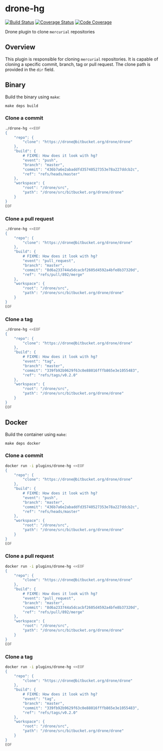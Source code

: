 # drone-hg

[![Build Status](http://beta.drone.io/api/badges/drone-plugins/drone-hg/status.svg)](http://beta.drone.io/drone-plugins/drone-hg)
[![Coverage Status](https://aircover.co/badges/drone-plugins/drone-hg/coverage.svg)](https://aircover.co/drone-plugins/drone-hg)
[![Code Coverage](https://aircover.co/badges/drone-plugins/drone-hg/coverage.svg)](https://aircover.co/drone-plugins/drone-hg)

Drone plugin to clone `mercurial` repositories

## Overview

This plugin is responsible for cloning `mercurial` repositories. It is capable
of cloning a specific commit, branch, tag or pull request. The clone path is
provided in the `dir` field.

## Binary

Build the binary using `make`:

```
make deps build
```

### Clone a commit

```sh
./drone-hg <<EOF
{
    "repo": {
        "clone": "https://drone@bitbucket.org/drone/drone"
    },
    "build": {
        # FIXME: How does it look with hg?
        "event": "push",
        "branch": "master",
        "commit": "436b7a6e2abaddfd35740527353e78a227ddcb2c",
        "ref": "refs/heads/master"
    },
    "workspace": {
        "root": "/drone/src",
        "path": "/drone/src/bitbucket.org/drone/drone"
    }
}
EOF
```

### Clone a pull request

```sh
./drone-hg <<EOF
{
    "repo": {
        "clone": "https://drone@bitbucket.org/drone/drone"
    },
    "build": {
        # FIXME: How does it look with hg?
        "event": "pull_request",
        "branch": "master",
        "commit": "8d6a233744a5dcacbf2605d4592a4bfe8b37320d",
        "ref": "refs/pull/892/merge"
    },
    "workspace": {
        "root": "/drone/src",
        "path": "/drone/src/bitbucket.org/drone/drone"
    }
}
EOF
```

### Clone a tag

```sh
./drone-hg <<EOF
{
    "repo": {
        "clone": "https://drone@bitbucket.org/drone/drone"
    },
    "build": {
        # FIXME: How does it look with hg?
        "event": "tag",
        "branch": "master",
        "commit": "339fb92b9629f63c0e88016fffb865e3e1055483",
        "ref": "refs/tags/v0.2.0"
    },
    "workspace": {
        "root": "/drone/src",
        "path": "/drone/src/bitbucket.org/drone/drone"
    }
}
EOF
```

## Docker

Build the container using `make`:

```
make deps docker
```

### Clone a commit

```sh
docker run -i plugins/drone-hg <<EOF
{
    "repo": {
        "clone": "https://drone@bitbucket.org/drone/drone"
    },
    "build": {
        # FIXME: How does it look with hg?
        "event": "push",
        "branch": "master",
        "commit": "436b7a6e2abaddfd35740527353e78a227ddcb2c",
        "ref": "refs/heads/master"
    },
    "workspace": {
        "root": "/drone/src",
        "path": "/drone/src/bitbucket.org/drone/drone"
    }
}
EOF
```

### Clone a pull request

```sh
docker run -i plugins/drone-hg <<EOF
{
    "repo": {
        "clone": "https://drone@bitbucket.org/drone/drone"
    },
    "build": {
        # FIXME: How does it look with hg?
        "event": "pull_request",
        "branch": "master",
        "commit": "8d6a233744a5dcacbf2605d4592a4bfe8b37320d",
        "ref": "refs/pull/892/merge"
    },
    "workspace": {
        "root": "/drone/src",
        "path": "/drone/src/bitbucket.org/drone/drone"
    }
}
EOF
```

### Clone a tag

```sh
docker run -i plugins/drone-hg <<EOF
{
    "repo": {
        "clone": "https://drone@bitbucket.org/drone/drone"
    },
    "build": {
        # FIXME: How does it look with hg?
        "event": "tag",
        "branch": "master",
        "commit": "339fb92b9629f63c0e88016fffb865e3e1055483",
        "ref": "refs/tags/v0.2.0"
    },
    "workspace": {
        "root": "/drone/src",
        "path": "/drone/src/bitbucket.org/drone/drone"
    }
}
EOF
```
